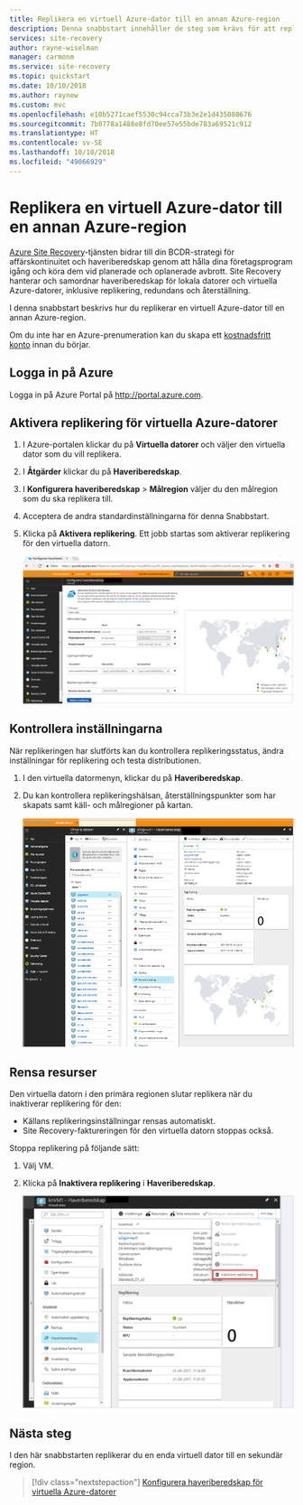 ```yaml
---
title: Replikera en virtuell Azure-dator till en annan Azure-region
description: Denna snabbstart innehåller de steg som krävs för att replikera en virtuell Azure-dator i en Azure-region till en annan region.
services: site-recovery
author: rayne-wiselman
manager: carmonm
ms.service: site-recovery
ms.topic: quickstart
ms.date: 10/10/2018
ms.author: raynew
ms.custom: mvc
ms.openlocfilehash: e10b5271caef5530c94cca73b3e2e1d435080676
ms.sourcegitcommit: 7b0778a1488e8fd70ee57e55bde783a69521c912
ms.translationtype: HT
ms.contentlocale: sv-SE
ms.lasthandoff: 10/10/2018
ms.locfileid: "49066929"
---
```

# <a name="replicate-an-azure-vm-to-another-azure-region"></a>Replikera en virtuell Azure-dator till en annan Azure-region

[Azure Site Recovery](site-recovery-overview.md)-tjänsten bidrar till din BCDR-strategi för affärskontinuitet och haveriberedskap genom att hålla dina företagsprogram igång och köra dem vid planerade och oplanerade avbrott. Site Recovery hanterar och samordnar haveriberedskap för lokala datorer och virtuella Azure-datorer, inklusive replikering, redundans och återställning.

I denna snabbstart beskrivs hur du replikerar en virtuell Azure-dator till en annan Azure-region.

Om du inte har en Azure-prenumeration kan du skapa ett [kostnadsfritt konto](https://azure.microsoft.com/free/?WT.mc_id=A261C142F) innan du börjar.



## <a name="log-in-to-azure"></a>Logga in på Azure

Logga in på Azure Portal på http://portal.azure.com.

## <a name="enable-replication-for-the-azure-vm"></a>Aktivera replikering för virtuella Azure-datorer

1. I Azure-portalen klickar du på **Virtuella datorer** och väljer den virtuella dator som du vill replikera.

2. I **Åtgärder** klickar du på **Haveriberedskap**.
3. I **Konfigurera haveriberedskap** > **Målregion** väljer du den målregion som du ska replikera till.
4. Acceptera de andra standardinställningarna för denna Snabbstart.
5. Klicka på **Aktivera replikering**. Ett jobb startas som aktiverar replikering för den virtuella datorn.

    ![aktivera replikering](media/azure-to-azure-quickstart/enable-replication1.png)



## <a name="verify-settings"></a>Kontrollera inställningarna

När replikeringen har slutförts kan du kontrollera replikeringsstatus, ändra inställningar för replikering och testa distributionen.

1. I den virtuella datormenyn, klickar du på **Haveriberedskap**.
2. Du kan kontrollera replikeringshälsan, återställningspunkter som har skapats samt käll- och målregioner på kartan.

   ![Replikeringsstatus](media/azure-to-azure-quickstart/replication-status.png)

## <a name="clean-up-resources"></a>Rensa resurser

Den virtuella datorn i den primära regionen slutar replikera när du inaktiverar replikering för den:

- Källans replikeringsinställningar rensas automatiskt.
- Site Recovery-faktureringen för den virtuella datorn stoppas också.

Stoppa replikering på följande sätt:

1. Välj VM.
2. Klicka på **Inaktivera replikering** i **Haveriberedskap**.

   ![Inaktivera replikering](media/azure-to-azure-quickstart/disable2-replication.png)

## <a name="next-steps"></a>Nästa steg

I den här snabbstarten replikerar du en enda virtuell dator till en sekundär region.

> [!div class="nextstepaction"]
> [Konfigurera haveriberedskap för virtuella Azure-datorer](azure-to-azure-tutorial-enable-replication.md)
